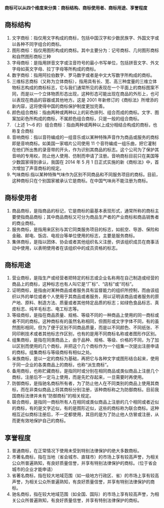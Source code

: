 **商标可以从四个维度来分类：商标结构、商标使用者、商标用途、享誉程度**

## 商标结构

1. 文字商标：指仅用文字构成的商标，包括中国汉字和少数民族字、外国文字或以各种不同字组合的商标。
2. 图形商标：指仅用图形构成的商标。其中主要分为：记号商标、几何图形商标和自然图形商标三种
3. 字母商标：是指用拼音文字或注音符号的最小书写单位，包括拼音文字、外文字母如英文字母、拉丁字母等所构成的商标。
4. 数字商标：指用阿拉伯数字、罗马数字或者是中文大写数字所构成的商标。
5. 三维标志商标（又称为立体商标），指用具有长、宽、高三种度量的三维立体物标志构成的商标标志，它与我们通常所见的表现在一个平面上的商标图案不同，而是以一个立体物质形态出现，这种形态可能出现在商品的外形上，也可以表现在商品的容器或其他地方。这是 2001 年新修订的《商标法》所增添的新内容，这将使得中国的商标保护制度更加完善。
6. 颜色组合商标：指由两种或两种以上的彩色排列、组合而成的商标。文字、图案加彩色所构成的商标，不属颜色组合商标，只是一般的组合商标。
7. （上述 1～6 的）组合商标：指由两种或两种以上成分相结合构成的商标，也称复合商标
8. 音响商标：指以音符编成的一组音乐或以某种特殊声音作为商品或服务的商标即是音响商标。如美国一家唱片公司使用 11 个音符编成一组乐曲，把它灌制在他们所出售的录音带的开头，作为识别其商品的标志。这个公司为了保护其音响的专用权，防止他人使用、仿制而申请了注册。音响商标目前只在美国等少数国家得到承认，我国在 2014 年 5 月 1 日正式实施的新《商标法》中，首次增加了声音商标的规定。
9. 气味商标:指以某种特殊气味作为区别不同商品和不同服务项目的商标。目前，这种商标只在个别国家被承认它是商标。在中国气味尚不能注册为商标。

## 商标使用者

1. 商品商标，是指商品的标记，它是商标的最基本表现形式，通常所称的商标主要使指商品商标；其中商品商标又可分为商品生产者的产业商标和商品销售者的商业商标。
2. 服务商标，是指用来区别与其它同类服务项目的标志，如航空、导游、保险和金融、邮电、饭店、电视台等单位使用的标志，主要是服务商标。
3. 集体商标，是指以团体、协会或者其他组织名义注册，供该组织成员在商事活动中使用，以表明使用者在该组织中的成员资格的标志。

## 商标用途

1. 营业商标，是指生产或经营者把特定的标志或企业名称用在自己制造或经营的商品上的商标，这种标志也有人叫它是“厂标”、“店标”或“司标”。
2. 证明商标，是指由对某种商品或者服务具有监督能力的组织所控制，而由该组织以外的单位或者个人使用于其商品或者服务，用以证明该商品或者服务的原产地、原料、制造方法、质量或者其他特定品质的标志；如绿色食品标志、真皮标志、纯羊毛标志、电工标志等。
3. 等级商标，是指在商品质量、规格、等级不同的一种商品上使用的同一商标或者不同的商标。这种商标有的虽然名称相同，但图形或文字字体不同，有的虽然图形相同，但为了便于区别不同商品质量，而是以不同颜色、不同纸张、不同印刷技术或者其他标志作区别，也有的是用不同商标名称或者图形作区别。
4. 组集商标，是指在同类商品上，由于品种、规格、等级、价格的不同，为了加以区别而使用的几个商标，并把这个几个商标作为一个组集一次提出注册申请的商标。组集商标与等级商标有相似之处。
5. 亲族商标，是以一定的商标为基础，再把它与各种文字或图形结合起来，使用于同一企业的各类商品上的商标，也称“派生商标”。
6. 备用商标，也称贮藏商标，是指同时或分别在相同商品或类似商品上注册几个商标，注册后不一定马上使用，而是先贮存起来，一旦需要时再使用。
7. 防御商标，是指驰名商标所有者，为了防止他人在不同类别的商品上使用其商标，而在非类似商品上将其商标分别注册，该种商标称之为防御商标。目前我国商标法律并未有“防御商标”的相关规定。
8. 联合商标，是指同一商标所有人在相同或类似商品上注册的几个相同或者近似的商标，有的是文字近似，有的是图形近似，这些的商标称为联合商标。这种相互近似商标注册后，不一定都使用，其目的是为了防止他人仿冒或注册，从而更有效地保护自己的商标。

## 享誉程度

1. 普通商标，在正常情况下使用未受到特别法律保护的绝大多数商标。
2. 市著名商标，指在当地（省会城市、直辖市）的市场上享有较高声誉，为相关公众所普遍熟知，有良好质量信誉，并享有特别法律保护的商标。（位于省会城市的企业才能申请）
3. 省著名商标，指在较大地域范围（如一级地方行政区、省）的市场上享有较高声誉，为相关公众所普遍熟知，有良好质量信誉，并享有特别法律保护的商标。
4. 驰名商标，指在较大地域范围（如全国、国际）的市场上享有较高声誉，为相关公众所普遍熟知，有良好质量信誉，并享有特别法律保护的商标。